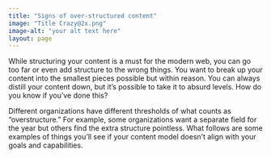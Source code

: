 ```yaml
---
title: "Signs of over-structured content"
image: "Title Crazy@2x.png"
image-alt: "your alt text here"
layout: page
---
```

While structuring your content is a must for the modern web, you can go too far or even add structure to the wrong things. You want to break up your content into the smallest pieces possible but within reason. You can always distill your content down, but it’s possible to take it to absurd levels. How do you know if you’ve done this?

Different organizations have different thresholds of what counts as “overstructure.” For example, some organizations want a separate field for the year but others find the extra structure pointless. What follows are some examples of things you’ll see if your content model doesn’t align with your goals and capabilities.

